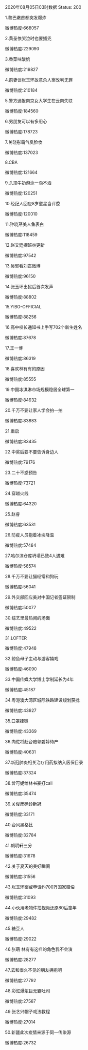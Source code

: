 2020年08月05日03时数据
Status: 200

1.黎巴嫩首都突发爆炸

微博热度:668057

2.黄圣依哭泣时也要插兜

微博热度:229090

3.香菜味酸奶

微博热度:219827

4.前妻谈张玉环故意杀人案改判无罪

微博热度:210184

5.警方通报南京女大学生在云南失联

微博热度:184560

6.男朋友可以有多用心

微博热度:178723

7.关晓彤霸气臭脸妆

微博热度:137023

8.CBA

微博热度:121664

9.头顶牛奶游泳一滴不洒

微博热度:120251

10.经纪人回应8岁童星当评委

微博热度:120010

11.钟晓芹美人鱼表白

微博热度:118459

12.赵又廷探班林更新

微博热度:97542

13.吴邪看刘丧微博

微博热度:96150

14.张玉环出狱后首次发声

微博热度:88802

15.YIBO-OFFICIAL

微博热度:88256

16.高中校长通知书上手写702个新生姓名

微博热度:87678

17.王一博

微博热度:86319

18.喜欢林有有的原因

微博热度:85555

19.中国冰淇淋市场规模稳居全球第一

微博热度:84932

20.千万不要让家人学会拍一拍

微博热度:83883

21.重启

微博热度:83435

22.中奖后要不要告诉身边人

微博热度:79176

23.二十不惑预告

微博热度:73721

24.穿越火线

微博热度:64320

25.赵睿

微博热度:63531

26.防疫人员抱着冰块降温

微博热度:57484

27.哈尔滨仓库坍塌已致4人遇难

微博热度:56574

28.千万不要让猫经常和狗玩

微博热度:56041

29.外交部回应美对中国记者签证限制

微博热度:50077

30.综艺里最热闹的场面

微博热度:49522

31.LOFTER

微博热度:47948

32.鲸鱼母子主动与游客嬉戏

微博热度:46090

33.中国传媒大学博士学制延长为4年

微博热度:45187

34.粤港澳大湾区城际铁路建设规划获批

微博热度:43927

35.口罩挂链

微博热度:43369

36.向佐将赴台陪郭碧婷待产

微博热度:40631

37.新冠肺炎相关治疗用药拟纳入医保目录

微博热度:37324

38.曾可妮给林书豪打call

微博热度:35474

39.关俊彦确诊新冠

微博热度:33171

40.台风黑格比

微博热度:32784

41.胡明轩三分

微博热度:31678

42.关于夏天的美好瞬间

微博热度:31556

43.张玉环案或申请约700万国家赔偿

微博热度:31093

44.小伙用老物件拍视频还原80后童年

微博热度:29482

45.糖豆人

微博热度:29022

46.张萌 林有有这样的角色我不会演

微博热度:28277

47.去和很久不见的朋友拥抱吧

微博热度:27792

48.彩虹爆浆巨无霸吐司

微博热度:27587

49.张艺兴帽子戏法教程

微博热度:27014

50.新疆此次疫情来源于同一传染源

微博热度:26732

